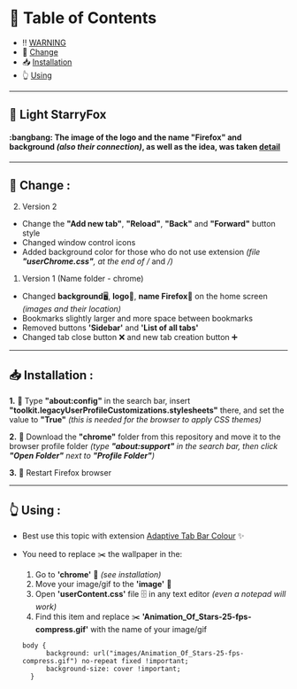 # :page_with_curl: Table of Contents
- :bangbang: [WARNING](#light_starryFox)
- :dna: [Change](#change)
- :inbox_tray: [Installation](#install)
- :point_up_2: [Using](#using)

---

##  <a id="light_starryFox">:star2: Light StarryFox</a>
<p>
<h4>:bangbang: The image of the logo and the name "Firefox" and background <em>(also their connection)</em>, as well as the idea, was taken <a href="https://github.com/sagars007/starry-fox" target="_blank">detail</a></h4>
</p>

---

## <a id="change">:dna: Change :</a>
2. Version 2
 - Change the **"Add new tab"**, **"Reload"**, **"Back"** and **"Forward"** button style
 - Changed window control icons
 - Added background color for those who do not use extension *(file **"userChrome.css"**, at the end of /* and */)*

1. Version 1 (Name folder - chrome)
 - Changed **background**:desktop_computer:, **logo**:fox_face:, **name Firefox**:page_facing_up: on the home screen *(images and their location)*
 - Bookmarks slightly larger and more space between bookmarks
 - Removed buttons **'Sidebar'** and **'List of all tabs'**
 - Changed tab close button :x: and new tab creation button :heavy_plus_sign:

---

## <a id="install">:inbox_tray: Installation :</a>
**1.** :anger: Type **"about:config"** in the search bar, insert **"toolkit.legacyUserProfileCustomizations.stylesheets"** there, and set the value to **"True"** *(this is needed for the browser to apply CSS themes)* <br/>

**2.** :envelope_with_arrow: Download the **"chrome"** folder from this repository and move it to the browser profile folder *(type **"about:support"** in the search bar, then click **"Open Folder"** next to **"Profile Folder"**)* <br/>

**3.** :electric_plug: Restart Firefox browser

---

## <a id="using">:point_up_2: Using :</a>
- Best use this topic with extension [Adaptive Tab Bar Colour](https://github.com/easonwong-de/Adaptive-Tab-Bar-Colour) :sparkles:
- You need to replace :scissors: the wallpaper in the:
  1. Go to **'chrome'** :file_folder: *(see installation)*
  2. Move your image/gif to the **'image'** :file_folder:
  3. Open **'userContent.css'** file :file_cabinet: in any text editor *(even a notepad will work)*
  4. Find this item and replace :scissors: **'Animation_Of_Stars-25-fps-compress.gif'** with the name of your image/gif

  ```
  body {
		background: url("images/Animation_Of_Stars-25-fps-compress.gif") no-repeat fixed !important;
		background-size: cover !important;
	}
  ```

